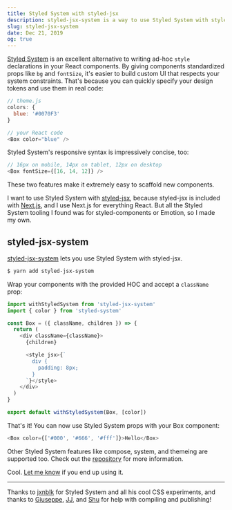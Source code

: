 ```yaml
---
title: Styled System with styled-jsx
description: styled-jsx-system is a way to use Styled System with styled-jsx.
slug: styled-jsx-system
date: Dec 21, 2019
og: true
---
```


[Styled System](https://styled-system.com/) is an excellent alternative to writing ad-hoc `style` declarations in your React components. By giving components standardized props like `bg` and `fontSize`, it's easier to build custom UI that respects your system constraints. That's because you can quickly specify your design tokens and use them in real code:

```js
// theme.js
colors: {
  blue: '#0070F3'
}

// your React code
<Box color="blue" />
```

Styled System's responsive syntax is impressively concise, too:

```js
// 16px on mobile, 14px on tablet, 12px on desktop
<Box fontSize={[16, 14, 12]} />
```

These two features make it extremely easy to scaffold new components.

I want to use Styled System with [styled-jsx](https://github.com/zeit/styled-jsx), because styled-jsx is included with [Next.js](https://github.com/zeit/next.js), and I use Next.js for everything React. But all the Styled System tooling I found was for styled-components or Emotion, so I made my own.

## styled-jsx-system

[styled-jsx-system](https://github.com/pacocoursey/styled-jsx-system) lets you use Styled System with styled-jsx.

```bash
$ yarn add styled-jsx-system
```

Wrap your components with the provided HOC and accept a `className` prop:

```js
import withStyledSystem from 'styled-jsx-system'
import { color } from 'styled-system'

const Box = ({ className, children }) => {
  return (
    <div className={className}>
      {children}

      <style jsx>{`
        div {
          padding: 8px;
        }
      `}</style>
    </div>
  )
}

export default withStyledSystem(Box, [color])
```

That's it! You can now use Styled System props with your Box component:

```js
<Box color={['#000', '#666', '#fff']}>Hello</Box>
```

Other Styled System features like compose, system, and themeing are supported too. Check out the [repository](https://github.com/pacocoursey/styled-jsx-system) for more information.

Cool. [Let me know](https://twitter.com/pacocoursey) if you end up using it.

---

Thanks to [jxnblk](https://twitter.com/jxnblk) for Styled System and all his cool CSS experiments, and thanks to [Giuseppe](https://twitter.com/giuseppegurgone), [JJ](https://twitter.com/_ijjk), and [Shu](https://twitter.com/shuding_) for help with compiling and publishing!
